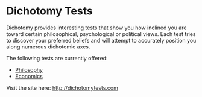 # Dichotomy Tests
Dichotomy provides interesting tests that show you how inclined you are toward certain philosophical, psychological or political views. Each test tries to discover your preferred beliefs and will attempt to accurately position you along numerous dichotomic axes.

The following tests are currently offered:

* [Philosophy](http://dichotomytests.com/test.html?id=0)
* [Economics](http://dichotomytests.com/test.html?id=1)

Visit the site here: <http://dichotomytests.com>
